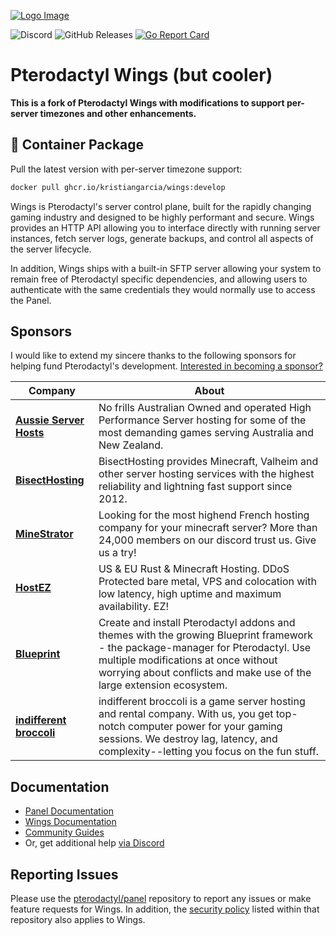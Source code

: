 [![Logo Image](https://cdn.pterodactyl.io/logos/new/pterodactyl_logo.png)](https://pterodactyl.io)

![Discord](https://img.shields.io/discord/122900397965705216?label=Discord&logo=Discord&logoColor=white)
![GitHub Releases](https://img.shields.io/github/downloads/pterodactyl/wings/latest/total)
[![Go Report Card](https://goreportcard.com/badge/github.com/0x7d8/wings)](https://goreportcard.com/report/github.com/0x7d8/wings)

# Pterodactyl Wings (but cooler)

**This is a fork of Pterodactyl Wings with modifications to support per-server timezones and other enhancements.**

## 🐳 Container Package

Pull the latest version with per-server timezone support:
```bash
docker pull ghcr.io/kristiangarcia/wings:develop
```

Wings is Pterodactyl's server control plane, built for the rapidly changing gaming industry and designed to be
highly performant and secure. Wings provides an HTTP API allowing you to interface directly with running server
instances, fetch server logs, generate backups, and control all aspects of the server lifecycle.

In addition, Wings ships with a built-in SFTP server allowing your system to remain free of Pterodactyl specific
dependencies, and allowing users to authenticate with the same credentials they would normally use to access the Panel.

## Sponsors

I would like to extend my sincere thanks to the following sponsors for helping fund Pterodactyl's development.
[Interested in becoming a sponsor?](https://github.com/sponsors/matthewpi)

| Company                                                                           | About                                                                                                                                                                                                                                           |
|-----------------------------------------------------------------------------------|-------------------------------------------------------------------------------------------------------------------------------------------------------------------------------------------------------------------------------------------------|
| [**Aussie Server Hosts**](https://aussieserverhosts.com/)                         | No frills Australian Owned and operated High Performance Server hosting for some of the most demanding games serving Australia and New Zealand.                                                                                                 |
| [**BisectHosting**](https://www.bisecthosting.com/)                               | BisectHosting provides Minecraft, Valheim and other server hosting services with the highest reliability and lightning fast support since 2012.                                                                                                 |
| [**MineStrator**](https://minestrator.com/)                                       | Looking for the most highend French hosting company for your minecraft server? More than 24,000 members on our discord trust us. Give us a try!                                                                                                 |
| [**HostEZ**](https://hostez.io)                                                   | US & EU Rust & Minecraft Hosting. DDoS Protected bare metal, VPS and colocation with low latency, high uptime and maximum availability. EZ!                                                                                                     |
| [**Blueprint**](https://blueprint.zip/?utm_source=pterodactyl&utm_medium=sponsor) | Create and install Pterodactyl addons and themes with the growing Blueprint framework - the package-manager for Pterodactyl. Use multiple modifications at once without worrying about conflicts and make use of the large extension ecosystem. |
| [**indifferent broccoli**](https://indifferentbroccoli.com/)                      | indifferent broccoli is a game server hosting and rental company. With us, you get top-notch computer power for your gaming sessions. We destroy lag, latency, and complexity--letting you focus on the fun stuff.                              |

## Documentation

* [Panel Documentation](https://pterodactyl.io/panel/1.0/getting_started.html)
* [Wings Documentation](https://pterodactyl.io/wings/1.0/installing.html)
* [Community Guides](https://pterodactyl.io/community/about.html)
* Or, get additional help [via Discord](https://discord.gg/pterodactyl)

## Reporting Issues

Please use the [pterodactyl/panel](https://github.com/pterodactyl/panel) repository to report any issues or make
feature requests for Wings. In addition, the [security policy](https://github.com/pterodactyl/panel/security/policy) listed
within that repository also applies to Wings.
